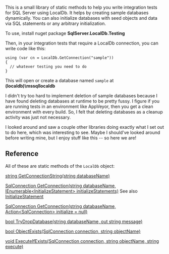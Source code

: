 This is a small library of static methods to help you write integration tests for SQL Server using LocalDb. It helps by creating sample databases dynamically. You can also initialize databases with seed objects and data via SQL statements or any arbitrary initialization.

To use, install nuget package **SqlServer.LocalDb.Testing**

Then, in your integration tests that require a LocalDb connection, you can write code like this:

```
using (var cn = LocalDb.GetConnection("sample"))
{
  // whatever testing you need to do
}
```
This will open or create a database named `sample` at **(localdb)\mssqllocaldb**

I didn't try too hard to implement deletion of sample databases because I have found deleting databases at runtime to be pretty fussy. I figure if you are running tests in an environment like AppVeyor, then you get a clean environment with every build. So, I felt that deleting databases as a cleanup activity was just not necessary.

I looked around and saw a couple other libraries doing exactly what I set out to do here, which was interesting to see. Maybe I should've looked around before writing mine, but I enjoy stuff like this -- so here we are!

## Reference
All of these are static methods of the `LocalDb` object:

[string GetConnectionString(string databaseName)](https://github.com/adamosoftware/SqlServer.LocalDb/blob/master/SqlServer.LocalDb/LocalDb.cs#L11)

[SqlConnection GetConnection(string databaseName, IEnumerable\<InitializeStatement\> initializeStatements)](https://github.com/adamosoftware/SqlServer.LocalDb/blob/master/SqlServer.LocalDb/LocalDb.cs#L16) See also [InitializeStatement](https://github.com/adamosoftware/SqlServer.LocalDb/blob/master/SqlServer.LocalDb/Models/InitializeStatement.cs)

[SqlConnection GetConnection(string databaseName, Action\<SqlConnection\> initialize = null)](https://github.com/adamosoftware/SqlServer.LocalDb/blob/master/SqlServer.LocalDb/LocalDb.cs#L45)

[bool TryDropDatabase(string databaseName, out string message)](https://github.com/adamosoftware/SqlServer.LocalDb/blob/master/SqlServer.LocalDb/LocalDb.cs#L85)

[bool ObjectExists(SqlConnection connection, string objectName)](https://github.com/adamosoftware/SqlServer.LocalDb/blob/master/SqlServer.LocalDb/LocalDb.cs#L133)

[void ExecuteIfExists(SqlConnection connection, string objectName, string execute)](https://github.com/adamosoftware/SqlServer.LocalDb/blob/master/SqlServer.LocalDb/LocalDb.cs#L149)
